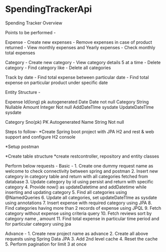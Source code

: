 # SpendingTrackerApi

Spending Tracker Overview

Points to be performed - 

Expense
	- Create new expenses
	- Remove expenses in case of product returned
	- View monthly expenses and Yearly expenses
	- Check monthly total expenses

Category
	- Create new category
	- View category details 5 at a time
	- Delete category
	- Find category like
	- Delete all categories
	
Track by date
	- Find total expense between particular date
	- Find total expense on particular product under specific date


Entity Structure - 

Expense
Id(long) 	 pk 	autogenerated
Date 	Date	 not null
Category	String	Nullable
Amount	Integer	Not null
AddDateTIme	sysdate
UpdateDateTIme	sysdate


Category
Sno(pk)	PK	Autogenerated
Name	String	Not null



Steps to follow-
*Create Spring boot project with JPA H2 and rest & web support and configure H2 console

*Setup postman

*Create table structure
*create restcontroller, repository and entity classes

Perform below requests - 
Basic - 
	1. Create one dummy request name as welcome to check connectivity between spring and postman
	2. Insert new category in category table and return with all categories fetched from database
	3. Update category by id using persist and return with specific category
	4. Provide now() as updateDatetime and addDatetime while inserting and updating category
	5. Find all categories using @NamedQueries
	6. Update all categories, set updateDateTIme as sysdate using annotations
	7. Insert expense with required category using JPA
	8. Find categories having more than 2 records of expense using JPQL
	9. Fetch category without expense using criteria query
	10. Fetch reviews sort by category name , amount
	11. Find total expense in particular time period and for particular category using jpa

Advance - 
	1. Create new project name as advance
	2. Create all above requests using Spring Data JPA
	3. Add 2nd level cache 
	4. Reset the cache
	5. Perform pagination for limit 3 at once
	

